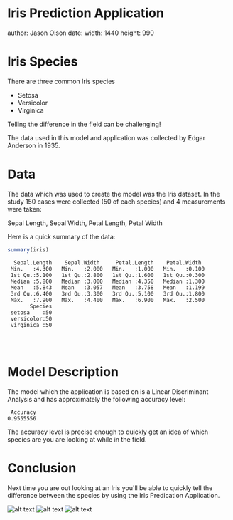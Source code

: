 Iris Prediction Application 
========================================================
author: Jason Olson
date: 
width: 1440
height: 990

Iris Species
========================================================

There are three common Iris species

- Setosa
- Versicolor
- Virginica

Telling the difference in the field can be challenging!

The data used in this model and application was collected by Edgar Anderson in 1935.

Data
========================================================

The data which was used to create the model was the Iris dataset. In the study 150 cases were collected (50 of each species) and 4 measurements were taken:

Sepal Length, Sepal Width, Petal Length, Petal Width

Here is a quick summary of the data:


```r
summary(iris)
```

```
  Sepal.Length    Sepal.Width     Petal.Length    Petal.Width   
 Min.   :4.300   Min.   :2.000   Min.   :1.000   Min.   :0.100  
 1st Qu.:5.100   1st Qu.:2.800   1st Qu.:1.600   1st Qu.:0.300  
 Median :5.800   Median :3.000   Median :4.350   Median :1.300  
 Mean   :5.843   Mean   :3.057   Mean   :3.758   Mean   :1.199  
 3rd Qu.:6.400   3rd Qu.:3.300   3rd Qu.:5.100   3rd Qu.:1.800  
 Max.   :7.900   Max.   :4.400   Max.   :6.900   Max.   :2.500  
       Species  
 setosa    :50  
 versicolor:50  
 virginica :50  
                
                
                
```

Model Description
========================================================

The model which the application is based on is a Linear Discriminant Analysis and has approximately the following accuracy level:


```
 Accuracy 
0.9555556 
```

The accuracy level is precise enough to quickly get an idea of which species are you are looking at while in the field.

Conclusion
========================================================
Next time you are out looking at an Iris you'll be able to quickly tell the difference between the species by using the Iris Predication Application.

![alt text](http://middlesexconservation.org/wp-content/uploads/2012/02/irissetosacanadensis.gif)
![alt text](https://www.ct-botanical-society.org/img/pics_i/irisvers_fl.jpg)
![alt text](https://www.prairiemoon.com/images/P/iris-virginica-shrevi-southern-blue-flag-flower2.jpg)
